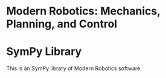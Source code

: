 # Modern Robotics:  Mechanics, Planning, and Control
# SymPy Library
 This is an SymPy library of Modern Robotics software.
